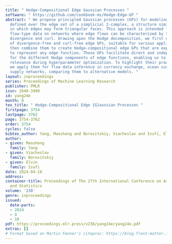 ```yaml
---
title: " Hodge-Compositional Edge Gaussian Processes "
software: " https://github.com/cookbook-ms/Hodge-Edge-GP "
abstract: " We propose principled Gaussian processes (GPs) for modeling functions
  defined over the edge set of a simplicial 2-complex, a structure similar to a graph
  in which edges may form triangular faces. This approach is intended for learning
  flow-type data on networks where edge flows can be characterized by the discrete
  divergence and curl. Drawing upon the Hodge decomposition, we first develop classes
  of divergence-free and curl-free edge GPs, suitable for various applications. We
  then combine them to create Hodge-compositional edge GPs that are expressive enough
  to represent any edge function. These GPs facilitate direct and independent learning
  for the different Hodge components of edge functions, enabling us to capture their
  relevance during hyperparameter optimization. To highlight their practical potential,
  we apply them for flow data inference in currency exchange, ocean currents and water
  supply networks, comparing them to alternative models. "
layout: inproceedings
series: Proceedings of Machine Learning Research
publisher: PMLR
issn: 2640-3498
id: yang24e
month: 0
tex_title: " Hodge-Compositional Edge {G}aussian Processes "
firstpage: 3754
lastpage: 3762
page: 3754-3762
order: 3754
cycles: false
bibtex_author: Yang, Maosheng and Borovitskiy, Viacheslav and Isufi, Elvin
author:
- given: Maosheng
  family: Yang
- given: Viacheslav
  family: Borovitskiy
- given: Elvin
  family: Isufi
date: 2024-04-18
address:
container-title: Proceedings of The 27th International Conference on Artificial Intelligence
  and Statistics
volume: '238'
genre: inproceedings
issued:
  date-parts:
  - 2024
  - 4
  - 18
pdf: https://proceedings.mlr.press/v238/yang24e/yang24e.pdf
extras: []
# Format based on Martin Fenner's citeproc: https://blog.front-matter.io/posts/citeproc-yaml-for-bibliographies/
---
```

